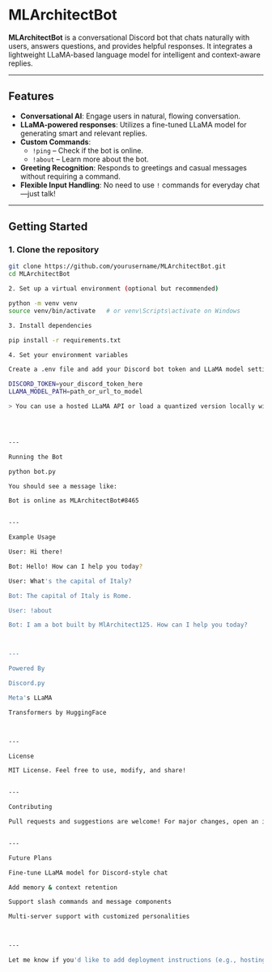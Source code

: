 # MLArchitectBot

**MLArchitectBot** is a conversational Discord bot that chats naturally with users, answers questions, and provides helpful responses. It integrates a lightweight LLaMA-based language model for intelligent and context-aware replies.

---

## Features

- **Conversational AI**: Engage users in natural, flowing conversation.
- **LLaMA-powered responses**: Utilizes a fine-tuned LLaMA model for generating smart and relevant replies.
- **Custom Commands**:
  - `!ping` – Check if the bot is online.
  - `!about` – Learn more about the bot.
- **Greeting Recognition**: Responds to greetings and casual messages without requiring a command.
- **Flexible Input Handling**: No need to use `!` commands for everyday chat—just talk!

---

## Getting Started

### 1. Clone the repository
```bash
git clone https://github.com/yourusername/MLArchitectBot.git
cd MLArchitectBot

2. Set up a virtual environment (optional but recommended)

python -m venv venv
source venv/bin/activate   # or venv\Scripts\activate on Windows

3. Install dependencies

pip install -r requirements.txt

4. Set your environment variables

Create a .env file and add your Discord bot token and LLaMA model settings:

DISCORD_TOKEN=your_discord_token_here
LLAMA_MODEL_PATH=path_or_url_to_model

> You can use a hosted LLaMA API or load a quantized version locally with transformers + ctransformers.




---

Running the Bot

python bot.py

You should see a message like:

Bot is online as MLArchitectBot#8465


---

Example Usage

User: Hi there!

Bot: Hello! How can I help you today?

User: What's the capital of Italy?

Bot: The capital of Italy is Rome.

User: !about

Bot: I am a bot built by MlArchitect125. How can I help you today?



---

Powered By

Discord.py

Meta's LLaMA

Transformers by HuggingFace



---

License

MIT License. Feel free to use, modify, and share!


---

Contributing

Pull requests and suggestions are welcome! For major changes, open an issue first to discuss what you’d like to add.


---

Future Plans

Fine-tune LLaMA model for Discord-style chat

Add memory & context retention

Support slash commands and message components

Multi-server support with customized personalities



---

Let me know if you'd like to add deployment instructions (e.g., hosting on Replit, Railway, or a VPS), or integrate other features like commands, moderation, or music.

